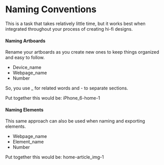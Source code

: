 # Naming Conventions

This is a task that takes relatively little time, but it works best when integrated throughout your process of creating hi-fi designs. 


#### Naming Artboards
Rename your artboards as you create new ones to keep things organized and easy to follow.

- Device_name
- Webpage_name
- Number

So, you use _ for related words and - to separate sections.

Put together this would be:
iPhone_6-home-1


#### Naming Elements
This same approach can also be used when naming and exporting elements.

- Webpage_name
- Element_name
- Number

Put together this would be:
home-article_img-1
